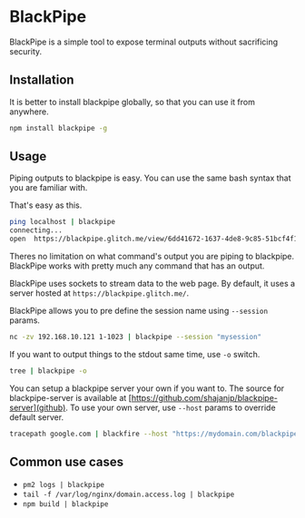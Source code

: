 # BlackPipe
BlackPipe is a simple tool to expose terminal outputs without sacrificing security.

## Installation
It is better to install blackpipe globally, so that you can use it from anywhere.  
```bash
npm install blackpipe -g
```

## Usage
Piping outputs to blackpipe is easy. You can use the same bash syntax that you are familiar with.

That's easy as this.
```bash
ping localhost | blackpipe
connecting...
open  https://blackpipe.glitch.me/view/6dd41672-1637-4de8-9c85-51bcf4f183e5
```

Theres no limitation on what command's output you are piping to blackpipe. BlackPipe works with pretty much any command that has an output.

BlackPipe uses sockets to stream data to the web page. By default, it uses a server hosted at `https://blackpipe.glitch.me/`. 

BlackPipe allows you to pre define the session name using `--session` params.
```bash
nc -zv 192.168.10.121 1-1023 | blackpipe --session "mysession"
```

If you want to output things to the stdout same time, use `-o` switch.
```bash
tree | blackpipe -o 
```

You can setup a blackpipe server your own if you want to. The source for blackpipe-server is available at [https://github.com/shajanjp/blackpipe-server](github).
To use your own server, use `--host` params to override default server.
```bash
tracepath google.com | blackfire --host "https://mydomain.com/blackpipe-server"
```

## Common use cases
 * `pm2 logs | blackpipe`
 * `tail -f /var/log/nginx/domain.access.log | blackpipe`
 * `npm build | blackpipe`
